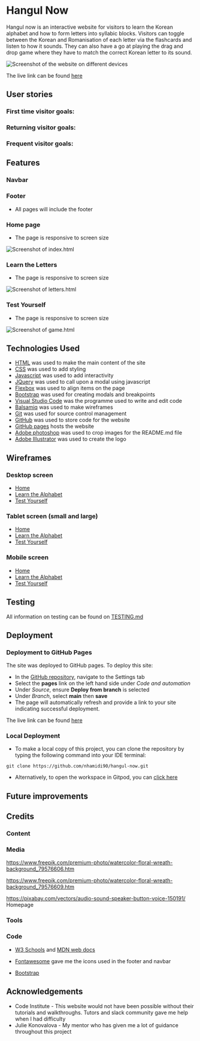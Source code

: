 # Hangul Now

Hangul now is an interactive website for visitors to learn the Korean alphabet and how to form letters into syllabic blocks. Visitors can toggle between the Korean and Romanisation of each letter via the flashcards and listen to how it sounds. They can also have a go at playing the drag and drop game where they have to match the correct Korean letter to its sound.

![Screenshot of the website on different devices]()

The live link can be found [here](https://nhamidi90.github.io/hangul-now/)

## User stories

### First time visitor goals:


### Returning visitor goals:


### Frequent visitor goals:


## Features

### Navbar


### Footer

* All pages will include the footer


### Home page

* The page is responsive to screen size

![Screenshot of index.html]()

### Learn the Letters

* The page is responsive to screen size

![Screenshot of letters.html]()

### Test Yourself

* The page is responsive to screen size

![Screenshot of game.html]()


## Technologies Used

* [HTML](https://developer.mozilla.org/en-US/docs/Web/HTML) was used to make the main content of the site
* [CSS](https://developer.mozilla.org/en-US/docs/Web/CSS) was used to add styling
* [Javascript](https://developer.mozilla.org/en-US/docs/Web/JavaScript) was used to add interactivity
* [JQuery](https://jquery.com/) was used to call upon a modal using javascript
* [Flexbox](https://developer.mozilla.org/en-US/docs/Learn/CSS/CSS_layout/Flexbox) was used to align items on the page
* [Bootstrap](https://getbootstrap.com/) was used for creating modals and breakpoints
* [Visual Studio Code](https://code.visualstudio.com/) was the programme used to write and edit code
* [Balsamiq](https://balsamiq.com/) was used to make wireframes
* [Git](https://git-scm.com/) was used for source control management
* [GitHub](https://github.com/) was used to store code for the website
* [GitHub pages](https://pages.github.com/) hosts the website
* [Adobe photoshop](https://www.adobe.com/uk/products/photoshop.html) was used to crop images for the README.md file
* [Adobe Illustrator](https://www.adobe.com/uk/products/illustrator.html) was used to create the logo

## Wireframes

### Desktop screen
* [Home]()
* [Learn the Alphabet]()
* [Test Yourself]()

### Tablet screen (small and large)
* [Home]()
* [Learn the Alphabet]()
* [Test Yourself]()

### Mobile screen
* [Home]()
* [Learn the Alphabet]()
* [Test Yourself]()

## Testing

All information on testing can be found on [TESTING.md](TESTING.md)

## Deployment

### Deployment to GitHub Pages

The site was deployed to GitHub pages. To deploy this site: 
  * In the [GitHub repository](https://github.com/nhamidi90/hangul-now), navigate to the Settings tab
  * Select the **pages** link on the left hand side under *Code and automation*
  * Under *Source*, ensure **Deploy from branch** is selected
  * Under *Branch*, select **main** then **save**
  * The page will automatically refresh and provide a link to your site indicating successful deployment.

The live link can be found [here](https://nhamidi90.github.io/hangul-now/)

### Local Deployment

* To make a local copy of this project, you can clone the repository by typing the following command into your IDE terminal:

 `git clone https://github.com/nhamidi90/hangul-now.git`

- Alternatively, to open the workspace in Gitpod, you can [click here](https://gitpod.io/#https://github.com/nhamidi90/hangul-now)

## Future improvements


## Credits

### Content

### Media

https://www.freepik.com/premium-photo/watercolor-floral-wreath-background_79576606.htm

https://www.freepik.com/premium-photo/watercolor-floral-wreath-background_79576609.htm

https://pixabay.com/vectors/audio-sound-speaker-button-voice-150191/
Homepage 

### Tools


### Code

* [W3 Schools](https://www.w3schools.com/) and [MDN web docs](https://developer.mozilla.org/en-US/) 


* [Fontawesome](https://fontawesome.com/) gave me the icons used in the footer and navbar

<!-- All the icons I used
<i class="fa-brands fa-facebook"></i>
<i class="fa-brands fa-tiktok footer-icons"></i>
<i class="fa-brands fa-instagram"></i>
-->


* [Bootstrap](https://getbootstrap.com/)


## Acknowledgements

* Code Institute - This website would not have been possible without their tutorials and walkthroughs. Tutors and slack community gave me help when I had difficulty
* Julie Konovalova - My mentor who has given me a lot of guidance throughout this project
